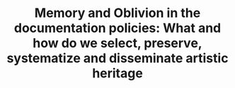 ---
title: "Memory and Oblivion in the documentation policies: What and how do we select, preserve, systematize and disseminate artistic heritage"
type: contents
weight: 45
class: list
slug: .
---